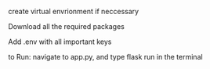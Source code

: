 create virtual envrionment if neccessary 

Download all the required packages

Add .env with all important keys

to Run: navigate to app.py, and type flask run in the terminal
